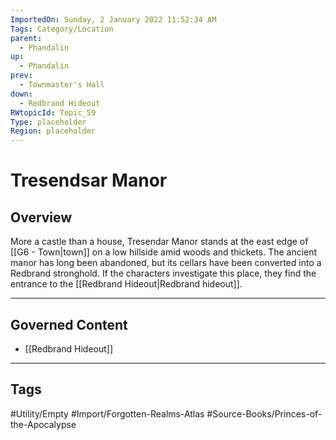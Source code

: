 ```yaml
---
ImportedOn: Sunday, 2 January 2022 11:52:34 AM
Tags: Category/Location
parent:
  - Phandalin
up:
  - Phandalin
prev:
  - Townmaster's Hall
down:
  - Redbrand Hideout
RWtopicId: Topic_59
Type: placeholder
Region: placeholder
---
```

# Tresendsar Manor
## Overview
More a castle than a house, Tresendar Manor stands at the east edge of [[G6 - Town|town]] on a low hillside amid woods and thickets. The ancient manor has long been abandoned, but its cellars have been converted into a Redbrand stronghold. If the characters investigate this place, they find the entrance to the [[Redbrand Hideout|Redbrand hideout]].

---
## Governed Content
- [[Redbrand Hideout]]


---
## Tags
#Utility/Empty #Import/Forgotten-Realms-Atlas #Source-Books/Princes-of-the-Apocalypse

